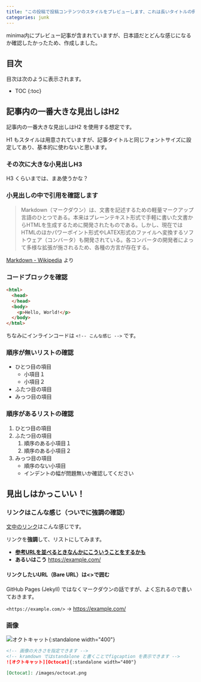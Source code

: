 ```yaml
---
title: "この投稿で投稿コンテンツのスタイルをプレビューします、これは長いタイトルの例です"
categories: junk
---
```


minima内にプレビュー記事が含まれていますが、日本語だとどんな感じになるか確認したかったため、作成しました。

## 目次
目次は次のように表示されます。

- TOC
{:toc}


## 記事内の一番大きな見出しはH2

記事内の一番大きな見出しはH2 を使用する想定です。

H1 もスタイルは用意されていますが、記事タイトルと同じフォントサイズに設定してあり、基本的に使わないと思います。

### その次に大きな小見出しH3

H3 くらいまでは、まあ使うかな？

### 小見出しの中で引用を確認します

> Markdown（マークダウン）は、文書を記述するための軽量マークアップ言語のひとつである。本来はプレーンテキスト形式で手軽に書いた文書からHTMLを生成するために開発されたものである。しかし、現在ではHTMLのほかパワーポイント形式やLATEX形式のファイルへ変換するソフトウェア（コンバータ）も開発されている。各コンバータの開発者によって多様な拡張が施されるため、各種の方言が存在する。

[Markdown - Wikipedia](https://ja.wikipedia.org/wiki/Markdown) より

### コードブロックを確認

```html
<html>
  <head>
  </head>
  <body>
    <p>Hello, World!</p>
  </body>
</html>
```

ちなみにインラインコードは `<!-- こんな感じ -->` です。

### 順序が無いリストの確認

- ひとつ目の項目
    - 小項目１
    - 小項目２
- ふたつ目の項目
- みっつ目の項目

### 順序があるリストの確認

1. ひとつ目の項目
1. ふたつ目の項目
    1. 順序のある小項目１
    1. 順序のある小項目２
1. みっつ目の項目
    - 順序のない小項目
    - インデントの幅が問題無いか確認してください


## 見出しはかっこいい！

### リンクはこんな感じ（ついでに強調の確認）

[文中のリンク](/)はこんな感じです。

リンクを**強調**して、リストにしてみます。

- [**参考URLを並べるときなんかにこういうことをするかも**](/)
- **あるいはこう** <https://example.com/>

#### リンクしたいURL（Bare URL）は<>で囲む
GitHub Pages (Jekyll) ではなくマークダウンの話ですが、よく忘れるので書いておきます。

`<https://example.com/>` → <https://example.com/>

### 画像
![オクトキャット][Octocat]{:standalone width="400"}

[Octocat]: {{site.baseurl}}/images/octocat.png

```markdown
<!-- 画像の大きさを指定できます -->
<!-- kramdown ではstandalone と書くことでfigcaption を表示できます -->
![オクトキャット][Octocat]{:standalone width="400"}

[Octocat]: /images/octocat.png
```
